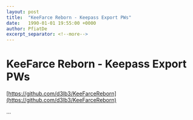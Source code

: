 ```yaml
---
layout: post
title:  "KeeFarce Reborn - Keepass Export PWs"
date:   1990-01-01 19:55:00 +0000
author: PfiatDe
excerpt_separator: <!--more-->
---
```


# KeeFarce Reborn - Keepass Export PWs

[https://github.com/d3lb3/KeeFarceReborn](https://github.com/d3lb3/KeeFarceReborn)

...
<!--more-->
